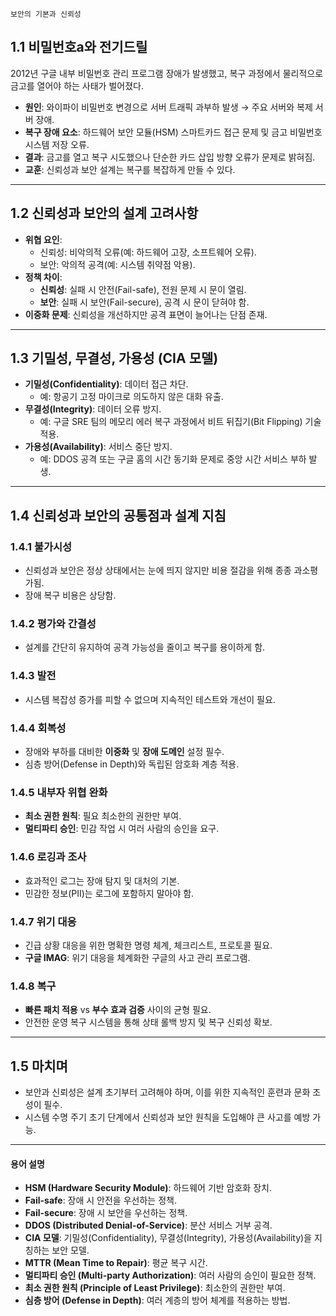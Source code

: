 ```ad-hint
보안의 기본과 신뢰성
```
## 1.1 비밀번호a와 전기드릴
2012년 구글 내부 비밀번호 관리 프로그램 장애가 발생했고, 복구 과정에서 물리적으로 금고를 열어야 하는 사태가 벌어졌다.
- **원인**: 와이파이 비밀번호 변경으로 서버 트래픽 과부하 발생 → 주요 서버와 복제 서버 장애.
- **복구 장애 요소**: 하드웨어 보안 모듈(HSM) 스마트카드 접근 문제 및 금고 비밀번호 시스템 저장 오류.
- **결과**: 금고를 열고 복구 시도했으나 단순한 카드 삽입 방향 오류가 문제로 밝혀짐.
- **교훈**: 신뢰성과 보안 설계는 복구를 복잡하게 만들 수 있다.

---

## 1.2 신뢰성과 보안의 설계 고려사항
- **위협 요인**:
  - 신뢰성: 비악의적 오류(예: 하드웨어 고장, 소프트웨어 오류).
  - 보안: 악의적 공격(예: 시스템 취약점 악용).
- **정책 차이**:
  - **신뢰성**: 실패 시 안전(Fail-safe), 전원 문제 시 문이 열림.
  - **보안**: 실패 시 보안(Fail-secure), 공격 시 문이 닫혀야 함.
- **이중화 문제**: 신뢰성을 개선하지만 공격 표면이 늘어나는 단점 존재.

---

## 1.3 기밀성, 무결성, 가용성 (CIA 모델)
- **기밀성(Confidentiality)**: 데이터 접근 차단.
  - 예: 항공기 고정 마이크로 의도하지 않은 대화 유출.
- **무결성(Integrity)**: 데이터 오류 방지.
  - 예: 구글 SRE 팀의 메모리 에러 복구 과정에서 비트 뒤집기(Bit Flipping) 기술 적용.
- **가용성(Availability)**: 서비스 중단 방지.
  - 예: DDOS 공격 또는 구글 홈의 시간 동기화 문제로 중앙 시간 서비스 부하 발생.

---

## 1.4 신뢰성과 보안의 공통점과 설계 지침
### 1.4.1 불가시성
- 신뢰성과 보안은 정상 상태에서는 눈에 띄지 않지만 비용 절감을 위해 종종 과소평가됨.
- 장애 복구 비용은 상당함.

### 1.4.2 평가와 간결성
- 설계를 간단히 유지하여 공격 가능성을 줄이고 복구를 용이하게 함.

### 1.4.3 발전
- 시스템 복잡성 증가를 피할 수 없으며 지속적인 테스트와 개선이 필요.

### 1.4.4 회복성
- 장애와 부하를 대비한 **이중화** 및 **장애 도메인** 설정 필수.
- 심층 방어(Defense in Depth)와 독립된 암호화 계층 적용.

### 1.4.5 내부자 위협 완화
- **최소 권한 원칙**: 필요 최소한의 권한만 부여.
- **멀티파티 승인**: 민감 작업 시 여러 사람의 승인을 요구.

### 1.4.6 로깅과 조사
- 효과적인 로그는 장애 탐지 및 대처의 기본.
- 민감한 정보(PII)는 로그에 포함하지 말아야 함.

### 1.4.7 위기 대응
- 긴급 상황 대응을 위한 명확한 명령 체계, 체크리스트, 프로토콜 필요.
- **구글 IMAG**: 위기 대응을 체계화한 구글의 사고 관리 프로그램.

### 1.4.8 복구
- **빠른 패치 적용** vs **부수 효과 검증** 사이의 균형 필요.
- 안전한 운영 복구 시스템을 통해 상태 롤백 방지 및 복구 신뢰성 확보.

---

## 1.5 마치며
- 보안과 신뢰성은 설계 초기부터 고려해야 하며, 이를 위한 지속적인 훈련과 문화 조성이 필수.
- 시스템 수명 주기 초기 단계에서 신뢰성과 보안 원칙을 도입해야 큰 사고를 예방 가능.

---

#### 용어 설명
- **HSM (Hardware Security Module)**: 하드웨어 기반 암호화 장치.
- **Fail-safe**: 장애 시 안전을 우선하는 정책.
- **Fail-secure**: 장애 시 보안을 우선하는 정책.
- **DDOS (Distributed Denial-of-Service)**: 분산 서비스 거부 공격.
- **CIA 모델**: 기밀성(Confidentiality), 무결성(Integrity), 가용성(Availability)을 지칭하는 보안 모델.
- **MTTR (Mean Time to Repair)**: 평균 복구 시간.
- **멀티파티 승인 (Multi-party Authorization)**: 여러 사람의 승인이 필요한 정책.
- **최소 권한 원칙 (Principle of Least Privilege)**: 최소한의 권한만 부여.
- **심층 방어 (Defense in Depth)**: 여러 계층의 방어 체계를 적용하는 방법.
